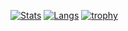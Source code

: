 [![Stats](https://github-readme-stats.vercel.app/api?username=cocona15531&count_private=true&show_icons=true)](https://github.com/cocona15531)
[![Langs](https://github-readme-stats.vercel.app/api/top-langs/?username=cocona15531&layout=compact)](https://github.com/cocona15531)
[![trophy](https://github-profile-trophy.vercel.app/?username=cocona15531&theme=onedark)](https://github.com/ryo-ma/github-profile-trophy)


<!---
cocona15531/cocona15531 is a ✨ special ✨ repository because its `README.md` (this file) appears on your GitHub profile.
You can click the Preview link to take a look at your changes.
--->

